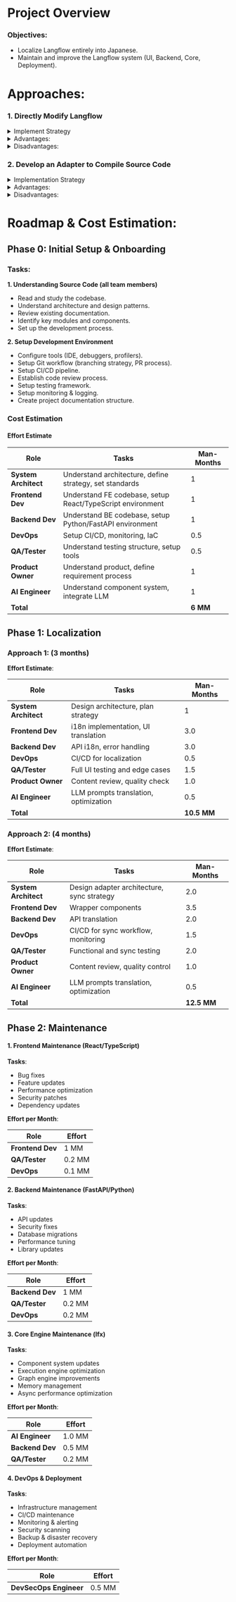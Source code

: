 # Project Overview
### Objectives:
- Localize Langflow entirely into Japanese.
- Maintain and improve the Langflow system (UI, Backend, Core, Deployment).

# Approaches:
### 1. Directly Modify Langflow
<details>
<summary>Implement Strategy</summary>
  
- **Frontend Changes**:
  - Modify React components directly to add Japanese strings.
  - Replace hardcoded English strings with Japanese.
  - Update UI components, tooltips, and error messages.
- **Backend Changes**:
  - Modify API responses to support Japanese.
  - Update error messages and logging.
  - Change database records if necessary.
- **Components**:
  - Update component descriptions.
  - Modify tooltips and help text.
  - Change default values.
    
</details>

<details>
<summary>Advantages:</summary>
  
- **1. Direct Implementation**
  - No additional layer; code runs directly.
  - Zero performance overhead.
  - Simple and easy to understand conceptually.
  
- **2. Development Speed**
  - Faster implementation.
  - Fewer dependencies.
  - Less complex tooling.
  
- **3. Direct Control**
  - Modify source code directly.
  - No wrapper layer required.
  - Easier to customize specific cases.
 
</details>

<details>
<summary>Disadvantages:</summary>
  
- **1. Fork & Sync Issues**
  - Difficult to sync updates from upstream.
  - Manual conflict resolution required for each update.
  - High risk of errors during merges.
  
- **2. High Maintenance Cost**
  - Manual porting required for each upstream update.
  - High effort to maintain a separate fork.
  - Full regression testing required after every merge.
  
- **3. Scalability Issues**
  - Difficult to scale for multiple languages.
  - Code duplication per language.
  - No code reusability.
  
- **4. Technical Debt**
  - Divergence from upstream.
  - Technical debt accumulates over time.
  - Requires maintaining a separate codebase indefinitely.
  
- **5. Team Impact**
  - Developers must manage conflicts manually.
  - Time-consuming maintenance.
  - Risk of reduced innovation focus.
 
</details>
 

### 2. Develop an Adapter to Compile Source Code
<details>
  
<summary>Implementation Strategy</summary>

- **Frontend Adapter**:
  - Use React i18n library (react-i18next).
  - Translation files (JSON) for Japanese.
  - Language switcher component.
  - Translation wrapper components.
  
- **Backend Adapter**:
  - i18n middleware for FastAPI.
  - Translated API responses.
  - Error message translations.
  - Database field translations.
  
- **Build Integration**:
  - Pre-build hook: Extract strings.
  - Translate using AI + human review.
  - Post-build hook: Inject translations.
  - Version control for translation files.
  
- **Sync Mechanism**:
  - Weekly sync with upstream.
  - Detect new strings that need translation.
  - Auto-translate using LLM.
  - Human review required.

</details>

<details>
<summary>Advantages:</summary>

- **1. Maintain Sync with Upstream**
  - Easy synchronization through automation.
  - Weekly sync with minimal manual work.
  - Auto-detects new strings needing translation.
  
- **2. Lower Maintenance Cost**
  - Automated sync reduces manual work by ~80%.
  - Team can focus on feature work instead of porting.
  
- **3. Scalability**
  - Easy to add more languages (English, Chinese, Korean, etc.).
  - Unified multi-language infrastructure.
  - Independent translation files, easy to manage.
  - One adapter covers all languages.
  
- **4. Reusable Architecture**
  - Adapter pattern reusable across projects.
  - Standardized translation pipeline.
  - Promotes enterprise localization best practices.
  
- **5. Lower Technical Risk**
  - Isolated adapter layer, no need to modify core.
  - Upstream changes don’t break adapter.
  - Easier testing and debugging.
  - Cleaner separation of concerns.
      
- **7. Professional Standards**
  - Enterprise-grade architecture.
  - Aligned with industry best practices.
  - Easier onboarding for new developers.
  - Better code organization.
  
- **8. Flexibility**
  - Easy runtime language switching.
  - No redeploy required for translation updates.
  - Hot reload for translations.
   
</details>

<details>
<summary>Disadvantages:</summary>

- **1. Initial Setup Complexity**
  - Higher initial setup cost (~$20k additional).
  - Requires adapter architecture design.
  - Sync mechanism implementation needed.
  - Implementation time extended by one month (4 vs 3).
  
- **2. Performance Overhead**
  - Slight build time increase (~10%).
  
- **3. Infrastructure Requirements**
  - Needs infrastructure for adapter and pipeline.
  - More complex CI/CD setup.
  - Requires a translation management system.
  - Storage for translation files.
  
- **4. Learning Curve**
  - Team must learn adapter pattern and i18n library (react-i18next).
  - Additional training and documentation needed.
  
- **5. Dependency on Translation Files**
  - Translation files must be maintained separately.
  - Risks if files are missing.
  - Requires version control for translations.
  - Migration complexity when changing file format.

</details>

# Roadmap & Cost Estimation:
## Phase 0: Initial Setup & Onboarding

### Tasks:

**1. Understanding Source Code (all team members)**
- Read and study the codebase.
- Understand architecture and design patterns.
- Review existing documentation.
- Identify key modules and components.
- Set up the development process.

**2. Setup Development Environment**
- Configure tools (IDE, debuggers, profilers).
- Setup Git workflow (branching strategy, PR process).
- Setup CI/CD pipeline.
- Establish code review process.
- Setup testing framework.
- Setup monitoring & logging.
- Create project documentation structure.

### Cost Estimation
#### Effort Estimate

| Role | Tasks | Man-Months |
|------|--------|------------|
| **System Architect** | Understand architecture, define strategy, set standards | 1 |
| **Frontend Dev** | Understand FE codebase, setup React/TypeScript environment | 1 |
| **Backend Dev** | Understand BE codebase, setup Python/FastAPI environment | 1 |
| **DevOps** | Setup CI/CD, monitoring, IaC | 0.5 |
| **QA/Tester** | Understand testing structure, setup tools | 0.5 |
| **Product Owner** | Understand product, define requirement process | 1 |
| **AI Engineer** | Understand component system, integrate LLM | 1 |
| **Total** | | **6 MM** |

## Phase 1: Localization

### Approach 1: (3 months)

**Effort Estimate**:

| Role | Tasks | Man-Months |
|------|--------|------------|
| **System Architect** | Design architecture, plan strategy | 1 |
| **Frontend Dev** | i18n implementation, UI translation | 3.0 |
| **Backend Dev** | API i18n, error handling | 3.0 |
| **DevOps** | CI/CD for localization | 0.5 |
| **QA/Tester** | Full UI testing and edge cases | 1.5 |
| **Product Owner** | Content review, quality check | 1.0 |
| **AI Engineer** | LLM prompts translation, optimization | 0.5 |
| **Total** | | **10.5 MM** |

### Approach 2: (4 months)
**Effort Estimate**:

| Role | Tasks | Man-Months |
|------|--------|------------|
| **System Architect** | Design adapter architecture, sync strategy | 2.0 |
| **Frontend Dev** | Wrapper components | 3.5 |
| **Backend Dev** | API translation | 2.0 |
| **DevOps** | CI/CD for sync workflow, monitoring | 1.5 |
| **QA/Tester** | Functional and sync testing | 2.0 |
| **Product Owner** | Content review, quality control | 1.0 |
| **AI Engineer** | LLM prompts translation, optimization | 0.5 |
| **Total** | | **12.5 MM** |

## Phase 2: Maintenance

#### 1. Frontend Maintenance (React/TypeScript)

**Tasks**:
- Bug fixes
- Feature updates
- Performance optimization
- Security patches
- Dependency updates

**Effort per Month**:

| Role | Effort |
|------|--------|
| **Frontend Dev** | 1 MM |
| **QA/Tester** | 0.2 MM |
| **DevOps** | 0.1 MM | 

#### 2. Backend Maintenance (FastAPI/Python)

**Tasks**:
- API updates
- Security fixes
- Database migrations
- Performance tuning
- Library updates

**Effort per Month**:

| Role | Effort |
|------|--------|
| **Backend Dev** | 1 MM |
| **QA/Tester** | 0.2 MM | 
| **DevOps** | 0.2 MM | 

#### 3. Core Engine Maintenance (lfx)

**Tasks**:
- Component system updates
- Execution engine optimization
- Graph engine improvements
- Memory management
- Async performance optimization

**Effort per Month**:

| Role | Effort |
|------|--------|
| **AI Engineer** | 1.0 MM |
| **Backend Dev** | 0.5 MM |
| **QA/Tester** | 0.2 MM |

#### 4. DevOps & Deployment

**Tasks**:
- Infrastructure management
- CI/CD maintenance
- Monitoring & alerting
- Security scanning
- Backup & disaster recovery
- Deployment automation

**Effort per Month**:

| Role | Effort |
|------|--------|
| **DevSecOps Engineer** | 0.5 MM |
